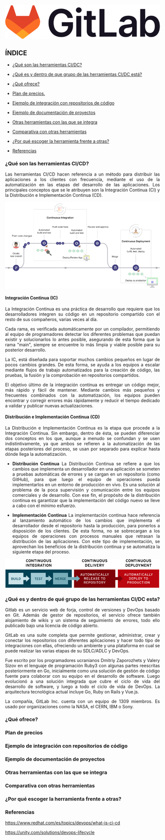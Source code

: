 <div align="justify">

<div align="center">
<img src="https://github.com/samugd17/gitlab/blob/gitlab_samuel/img/gitlab-logo-100.png">
</div>

## ÍNDICE
- [¿Qué son las herramientas CI/DC?](#¿que-son-las-herramientas-ci/dc?)

- [¿Qué es y dentro de que grupo de las herramientas CI/DC está?](#¿que-es-y-dentro-de-que-grupo-de-las-herramientas-ci/dc-esta?)

- [¿Qué ofrece?](#¿que-ofrece?)

- [Plan de precios.](#plan-de-precios.)

- [Ejemplo de integración con repositorios de código](#ejemplo-de-integracion-con-repositorios-de-codigo)

- [Ejemplo de documentación de proyectos](#ejemplo-de-documentación-de-proyectos)

- [Otras herramientas con las que se integra](#otras-herramientas-con-las-que-se-integra)

- [Comparativa con otras herramientas](#comparativa-con-otras-herramientas)

- [¿Por qué escoger la herramienta frente a otras?](#¿por-que-escoger-la-herramienta-frente-a-otras?)

- [Referencias](#referencias)

### ¿Qué son las herramientas CI/CD?

Las herramientas CI/CD hacen referencia a un método para distribuir las aplicaciones a los clientes con frecuencia, mediante el uso de la automatización en las etapas del desarrollo de las aplicaciones. Los principales conceptos que se le atribuyen son la Integración Continua (CI) y la Distribución e Implementación Continua (CD). 

<div align="center">
<img src="https://github.com/samugd17/gitlab/blob/develop/img/gitlab_workflow.png">
</div>

#### Integración Continua (IC)
La Integración Continua es una práctica de desarrollo que requiere que los desarrolladores integren su código en un repositorio compartido con el resto de sus compañeros, varias veces al día.

Cada rama, es verificada automáticamente por un compilador, permitiendo al equipo de programadores detectar los diferentes problemas que puedan existir y solucionarlos lo antes posible, asegurando de esta forma que la rama "main", siempre se encuentre lo más limpia y viable posible para su posterior desarrollo.

La IC, está diseñada para soportar muchos cambios pequeños en lugar de pocos cambios grandes. De esta forma, se ayuda a los equipos a escalar mediante flujos de trabajo automatizados para la creación de código, las pruebas, la fusión y la comprobación en repositorios compartidos.

El objetivo último de la integración continua es entregar un código mejor, más rápido y fácil de mantener. Mediante cambios más pequeños y frecuentes combinados con la automatización, los equipos pueden encontrar y corregir errores más rápidamente y reducir el tiempo dedicado a validar y publicar nuevas actualizaciones.

#### Distribución e Implementación Continua (CD)
La Distribución e Implementación Continua es la etapa que procede a la Integración Continua. Sin embargo, dentro de ésta, se pueden diferenciar dos conceptos en los que, aunque a menudo se confundan y se usen indistintivamente, ya que ambos se refieren a la automatización de las etapas posteriores del proceso, se usan por separado para explicar hasta dónde llega la automatización.

- __Distribución Continua__
La Distribución Continua se refiere a que los cambios que implementa un desarrollador en una aplicación se someten a pruebas automáticas de errores y se cargan en un repositorio (como GitHub), para que luego el equipo de operaciones pueda implementarlos en un entorno de producción en vivo. Es una solución al problema de la poca supervisión y comunicación entre los equipos comerciales y de desarrollo. Con ese fin, el propósito de la distribución continua es garantizar que la implementación del código nuevo se lleve a cabo con el mínimo esfuerzo.

- __Implementación Continua__ 
La implementación continua hace referencia al lanzamiento automático de los cambios que implementa el desarrollador desde el repositorio hasta la producción, para ponerlos a disposición de los clientes. De esta forma, no se sobrecargan a los equipos de operaciones con procesos manuales que retrasan la distribución de las aplicaciones. Con este tipo de implementación, se aprovechan los beneficios de la distribución continua y se automatiza la siguiente etapa del proceso.

<div align="center">
<img src="https://github.com/samugd17/gitlab/blob/develop/img/ci-cd-flow-desktop.png">
</div>

### ¿Qué es y dentro de qué grupo de las herramientas CI/DC esta?
Gitlab es un servicio web de forja, control de versiones y DevOps basado en Git. Además de gestor de repositorios, el servicio ofrece también alojamiento de wikis y un sistema de seguimiento de errores, todo ello publicado bajo una licencia de código abierto.

GitLab es una suite completa que permite gestionar, administrar, crear y conectar los repositorios con diferentes aplicaciones y hacer todo tipo de integraciones con ellas, ofreciendo un ambiente y una plataforma en cual se puede realizar las varias etapas de su SDLC/ADLC y DevOps.

Fue escrito por los programadores ucranianos Dmitriy Zaporozhets y Valery Sizov en el lenguaje de programación Ruby3​ con algunas partes reescritas posteriormente en Go, inicialmente como una solución de gestión de código fuente para colaborar con su equipo en el desarrollo de software. Luego evolucionó a una solución integrada que cubre el ciclo de vida del desarrollo de software, y luego a todo el ciclo de vida de DevOps. La arquitectura tecnológica actual incluye Go, Ruby on Rails y Vue.js.

La compañía, GitLab Inc. cuenta con un equipo de 1309 miembros. Es usado por organizaciones como la NASA, el CERN, IBM o Sony.

### ¿Qué ofrece?
### Plan de precios

### Ejemplo de integración con repositorios de código

### Ejemplo de documentación de proyectos

### Otras herramientas con las que se integra
### Comparativa con otras herramientas
### ¿Por qué escoger la herramienta frente a otras?

### Referencias
https://www.redhat.com/es/topics/devops/what-is-ci-cd

https://unity.com/solutions/devops-lifecycle

</div>
